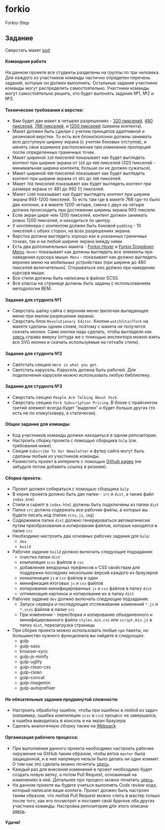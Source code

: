# forkio
Forkio-Step
## Задание

Сверстать макет [psd](./Forkio_1200.psd) 

#### Командная работа
На данном проекте все студенты разделены на группы по три человека. Для каждого из участников команды частично определен перечень заданий, которые он должен выполнить. Остальные задания участники команды могут распределить самостоятельно. Участники команды могут самостоятельно решить, кто будет выпонять задание №1, №2 и №3.

#### Технические требования к верстке:
 - Вам будет дан макет в четырех разрешениях - [320 пикселей](./Forkio_320.psd), [480 пикселей](./Forkio_480.psd), [768 пикселей](./Forkio_768.psd), и [1200 пикселей](./Forkio_1200.psd) (ширина контента). 
 - Макет должен быть сделан с учетом принципов адаптивной и резиновой верстки. То есть все блоки/колонки должны занимать всю доступную ширину экрана (с учетом боковых отступов), и менять свое взаимное расположение при изменении пропорций после определенных граничных точек. 
 - Макет шириной `320` пикселей показывает как будет выглядеть контент при ширине экрана от `320` до `400` пикселей (320 пикселей - минимальная ширина контента, больше он не должен сужаться).
 - Макет шириной `480` пикселей показывает как будет выглядеть контент при ширине экрана от `401` до `480` пикселей.
 - Макет `768` пикселей показывает как будет выглядеть контент при размере экрана от 481 до 992 (!) пикселей.
 - Макет `1200` показывает как будет выглядеть контент при ширине экрана 993-1200 пикселей. То есть там где в макете 768 где-то было две колонки, а в макете 1200 четыре, смена с двух на четыре должна происходить при достижении ширины экрана 993 пикселя. 
 - Если экран шире чем 1200 пикселей, контент должен занимать ровно 1200 пикселей, и находиться по центру.
 - У контейнера с контентом должен быть боковой `padding` - 10 пикселей с обоих сторон, на всех разрешениях экрана.
 - Верстка должна выглядеть хорошо как в указанных граничных точках, так и на любой ширине экрана между ними.
 - Есть два дополнительных макета - [Forkio Hover](./Forkio_hover.psd) и [Forkio Dropdown Menu](./Forkio_480_dropdown_menu.psd). `Hover` показывает как должны выглядеть все элементы при наведении курсора мыши. `Menu` - показывает как должно выглядеть верхнее меню на мобильных устройствах (при ширине до 480 пикселей включительно). Открываться оно должно при наведении курсора мыши.
 - Все стили должны быть написаны в файлах SCSS.
 - Все классы на странице должны быть заданы с использованием методологии BEM.
 
#### Задание для студента №1
 - Сверстать шапку сайта с верхним меню (включая выпадающее меню при малом разрешении экрана). 
 - Сверстать блок `Revolutionary Editor`. Кнопки `watch`/`star`/`fork` на макете сделаны одним слоем, поэтому с макета не получится скачать иконки. Сами кнопки надо сделать, чтобы выглядели как [здесь](https://github.com/baxterthehacker/public-repo) справа вверху (оттуда же с помощью инспектора можно взять все SVG иконки и скачать используемые на гитхабе стили).

#### Задание для студента №2
 - Светстать секцию `Here is what you get`.
 - Светстать карусель. Карусель должна быть рабочей. Для подключения карусели можно использовать любую библиотеку.  
 
#### Задание для студента №3
 - Сверстать секцию `People Are Talking About Fork`.
 - Сверстать секцию `Fork Subscription Pricing`. В блоке с прайсингом третий элемент всегда будет "выделен" и будет больше других (то есть не по клику/ховеру, а статически).

#### Общее задание для команды:
 - Код участников команды должен находиться в одном репозитории.
 - Настроить сборку проекта с помощью сборщика `Gulp` (см. требования ниже).
 - Cекция `Subscribe To Our Newsletter` и футер сайта могут быть сделаны любым из участников команды.
 - Разместить проект в интернете с помощью [Github pages](https://pages.github.com/) (не забудьте потом добавить ссылку в резюме).

#### Сборка проекта:
 - Проект должен собираться с помощью сборщика `Gulp`
 - В корне проекта должно быть две папки - `src` и `dist`, а также файл `index.html` 
 - Стили и скрипт в `index.html` должны быть подключены из папки `dist`
 - Папка `src` должна содержать все рабочие файлы, в которых вы будете писать код (папки `scss`, `js`, `img`)
 - Содержимое папки `dist` должно генерироваться автоматически путем преобразования и копирования файлов, которые находятся в папке `src`
 - Необходимо настроить два основных рабочих задания для `Gulp`:
   - `dev`
   - `build`
 - Рабочее задание `build` должно включать следующие подзадания:
   - очистка папки `dist`
   - компиляция `scss` файлов в `css`
   - добавление вендорных префиксов к CSS свойствам для поддержки последних нескольких версий каждого из браузеров  
   - конкатенация `js` и `css` файлов в один
   - минификация итоговых `js` и `css` файлов
   - копирование минифицированных `js` и `css` файлов в папку `dist`
   - оптимизация картинок и копирование их в папку `dist`
 - Рабочее задание `dev` должно включать следующие подзадания:
   - Запуск сервера и последующее отслеживание изменений `*.js` и `*.scss` файлов в папке `src`
   - При изменении - пересборка и копирование объединенного и минифицированного файла `styles.min.css` или `script.min.js` в папку `dist`, перезагрузка страницы
 - При сборке проекта можно использовать любые `npm` пакеты, но большинство нужного функционала вы найдете в следующих:
   - gulp
   - gulp-sass
   - browser-sync
   - gulp-js-minify
   - gulp-uglify
   - gulp-clean-css
   - gulp-clean
   - gulp-concat
   - gulp-imagemin
   - gulp-autoprefixer
   
#### Не обязательные задания продвинутой сложности:
 - Настроить обработку ошибок, чтобы при ошибках в любой из задач (например, ошибка компиляции `scss` в `css`) процесс не завершался, а ошибка выводилась в консоль и на экран браузера
 - Сделать аналогичную сборку также на [Webpack](https://learn.javascript.ru/screencast/webpack)
 
#### Организация рабочего процесса:
 - При выполнении данного проекта необходимо настроить рабочее окружение на GitHub таким образом, чтобы ветка `master` была защищенной, и в нее напрямую нельзя было делать ни один коммит. О том как это сделать можно почитать [здесь](https://dan-it.gitlab.io/fs-book/projects/final/setup.html).
 - Каждый раз для внесения изменений в проект необходимо будет создать новую ветку, а потом Pull Request, основанный на изменениях в ней. Детальнее про процесс можно почитать [здесь](https://dan-it.gitlab.io/fs-book/projects/final/pull_request.html).
 - На данном проекте вы будете учиться выполнять Code review кода, который написали ваши коллеги. Проект должен быть настроен таким образом, что любой Pull Request можно слить в мастер только после того, как его посмотрят и поставят свой Approve оба других участника команды. Настройка репозитория для этого описана [здесь](https://dan-it.gitlab.io/fs-book/projects/final/setup.html). 

#### Удачи!
